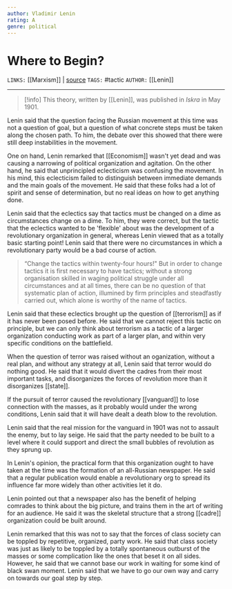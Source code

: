 ```yaml
---
author: Vladimir Lenin
rating: A
genre: political 
---
```

# Where to Begin?
`LINKS:` [[Marxism]] | [source](https://www.marxists.org/archive/lenin/works/1901/may/04.htm)
`TAGS:` #tactic 
`AUTHOR:` [[Lenin]]

---
> [!info]
> This theory, written by [[Lenin]], was published in *Iskra* in May 1901.

Lenin said that the question facing the Russian movement at this time was not a question of goal, but a question of what concrete steps must be taken along the chosen path. To him, the debate over this showed that there were still deep instabilities in the movement. 

One on hand, Lenin remarked that [[Economism]] wasn't yet dead and was causing a narrowing of political organization and agitation. On the other hand, he said that unprincipled eclecticism was confusing the movement. In his mind, this eclecticism failed to distinguish between immediate demands and the main goals of the movement. He said that these folks had a lot of spirit and sense of determination, but no real ideas on how to get anything done. 

Lenin said that the eclectics say that tactics must be changed on a dime as circumstances change on a dime. To him, they were correct, but the tactic that the eclectics wanted to be 'flexible' about was the development of a revolutionary organization in general, whereas Lenin viewed that as a totally basic starting point! Lenin said that there were no circumstances in which a revolutionary party would be a bad course of action.

>“Change the tactics within twenty-four hours!" But in order to change tactics it is first necessary to have tactics; without a strong organisation skilled in waging political struggle under all circumstances and at all times, there can be no question of that systematic plan of action, illumined by firm principles and steadfastly carried out, which alone is worthy of the name of tactics.

Lenin said that these eclectics brought up the question of [[terrorism]] as if it has never been posed before. He said that we cannot reject this tactic on principle, but we can only think about terrorism as a tactic of a larger organization conducting work as part of a larger plan, and within very specific conditions on the battlefield. 

When the question of terror was raised without an oganization, without a real plan, and without any strategy at all, Lenin said that terror would do nothing good. He said that it would divert the cadres from their most important tasks, and disorganizes the forces of revolution more than it disorganizes [[state]]. 

If the pursuit of terror caused the revolutionary [[vanguard]] to lose connection with the masses, as it probably would under the wrong conditions, Lenin said that it will have dealt a death blow to the revolution. 

Lenin said that the real mission for the vanguard in 1901 was not to assault the enemy, but to lay seige. He said that the party needed to be built to a level where it could support and direct the small bubbles of revolution as they sprung up. 

In Lenin's opinion, the practical form that this organization ought to have taken at the time was the formation of an all-Russian newspaper. He said that a regular publication would enable a revolutionary org to spread its influence far more widely than other activities let it do. 

Lenin pointed out that a newspaper also has the benefit of helping comrades to think about the big picture, and trains them in the art of writing for an audience. He said it was the skeletal structure that a strong [[cadre]] organization could be built around. 

Lenin remarked that this was not to say that the forces of class society can be toppled by repetitive, organized, party work. He said that class society was just as likely to be toppled by a totally spontaneous outburst of the masses or some complication like the ones that beset it on all sides. However, he said that we cannot base our work in waiting for some kind of black swan moment. Lenin said that we have to go our own way and carry on towards our goal step by step. 